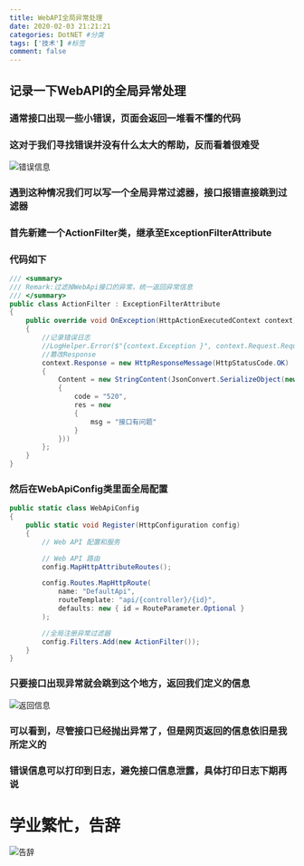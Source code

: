 ```yaml
---
title: WebAPI全局异常处理
date: 2020-02-03 21:21:21
categories: DotNET #分类
tags: ['技术'] #标签
comment: false
---
```


## 记录一下WebAPI的全局异常处理

<!-- more -->

### 通常接口出现一些小错误，页面会返回一堆看不懂的代码

### 这对于我们寻找错误并没有什么太大的帮助，反而看着很难受
![错误信息](errormsg.png "错误信息")

### 遇到这种情况我们可以写一个全局异常过滤器，接口报错直接跳到过滤器

### 首先新建一个ActionFilter类，继承至ExceptionFilterAttribute

### 代码如下
````csharp
/// <summary>
/// Remark:过滤掉WebApi接口的异常，统一返回异常信息
/// </summary>
public class ActionFilter : ExceptionFilterAttribute
{
    public override void OnException(HttpActionExecutedContext context)
    {
        //记录错误日志
        //LogHelper.Error($"{context.Exception }", context.Request.RequestUri.AbsolutePath);
        //篡改Response  
        context.Response = new HttpResponseMessage(HttpStatusCode.OK)
        {
            Content = new StringContent(JsonConvert.SerializeObject(new
            {
                code = "520",
                res = new
                {
                    msg = "接口有问题"
                }
            }))
        };
    }
}
````
<!-- ![ActionFilter](code.png "ActionFilter") -->

### 然后在WebApiConfig类里面全局配置
````csharp
public static class WebApiConfig
{
    public static void Register(HttpConfiguration config)
    {
        // Web API 配置和服务

        // Web API 路由
        config.MapHttpAttributeRoutes();

        config.Routes.MapHttpRoute(
            name: "DefaultApi",
            routeTemplate: "api/{controller}/{id}",
            defaults: new { id = RouteParameter.Optional }
        );

        //全局注册异常过滤器
        config.Filters.Add(new ActionFilter());
    }
}
````
<!-- ![WebApiConfig](code2.png "WebApiConfig") -->

### 只要接口出现异常就会跳到这个地方，返回我们定义的信息

![返回信息](backmsg.png "返回信息")

### 可以看到，尽管接口已经抛出异常了，但是网页返回的信息依旧是我所定义的

### 错误信息可以打印到日志，避免接口信息泄露，具体打印日志下期再说

# 学业繁忙，告辞

![告辞](byebye.jpg "告辞")